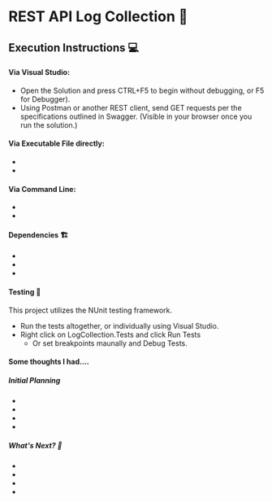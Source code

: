 ﻿# REST API Log Collection 📄

## Execution Instructions 💻
#### Via Visual Studio:

- Open the Solution and press CTRL+F5 to begin without debugging, or F5 for Debugger).
- Using Postman or another REST client, send GET requests per the specifications outlined in Swagger. (Visible in your browser once you run the solution.)

#### Via Executable File directly:

-
-


#### Via Command Line:

-
-


#### Dependencies 🏗
-
-
-

#### Testing 🧪
This project utilizes the NUnit testing framework.

 - Run the tests altogether, or individually using Visual Studio.
 - Right click on LogCollection.Tests and click Run Tests
	- Or set breakpoints maunally and Debug Tests.

#### Some thoughts I had....
##### Initial Planning
-
-
-
-


##### What's Next? 🤔

-
-
-
-
